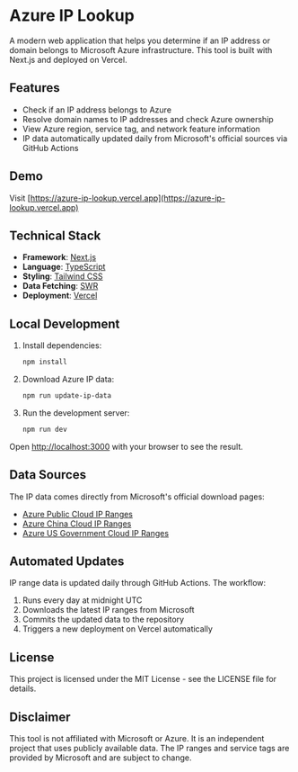 # Azure IP Lookup

A modern web application that helps you determine if an IP address or domain belongs to Microsoft Azure infrastructure. This tool is built with Next.js and deployed on Vercel.

## Features

- Check if an IP address belongs to Azure
- Resolve domain names to IP addresses and check Azure ownership
- View Azure region, service tag, and network feature information 
- IP data automatically updated daily from Microsoft's official sources via GitHub Actions

## Demo

Visit [https://azure-ip-lookup.vercel.app](https://azure-ip-lookup.vercel.app)

## Technical Stack

- **Framework**: [Next.js](https://nextjs.org/)
- **Language**: [TypeScript](https://www.typescriptlang.org/)
- **Styling**: [Tailwind CSS](https://tailwindcss.com/)
- **Data Fetching**: [SWR](https://swr.vercel.app/)
- **Deployment**: [Vercel](https://vercel.com/)

## Local Development

1. Install dependencies:
   ```bash
   npm install
   ```

2. Download Azure IP data:
   ```bash
   npm run update-ip-data
   ```

3. Run the development server:
   ```bash
   npm run dev
   ```

Open [http://localhost:3000](http://localhost:3000) with your browser to see the result.

## Data Sources

The IP data comes directly from Microsoft's official download pages:

- [Azure Public Cloud IP Ranges](https://www.microsoft.com/en-us/download/details.aspx?id=56519)
- [Azure China Cloud IP Ranges](https://www.microsoft.com/en-us/download/details.aspx?id=57062)
- [Azure US Government Cloud IP Ranges](https://www.microsoft.com/en-us/download/details.aspx?id=57063)

## Automated Updates

IP range data is updated daily through GitHub Actions. The workflow:

1. Runs every day at midnight UTC
2. Downloads the latest IP ranges from Microsoft
3. Commits the updated data to the repository
4. Triggers a new deployment on Vercel automatically

## License

This project is licensed under the MIT License - see the LICENSE file for details.

## Disclaimer

This tool is not affiliated with Microsoft or Azure. It is an independent project that uses publicly available data. The IP ranges and service tags are provided by Microsoft and are subject to change.
